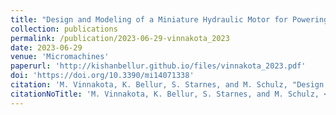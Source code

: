 ```yaml
---
title: "Design and Modeling of a Miniature Hydraulic Motor for Powering a Cutting Tool for Minimally Invasive Procedures"
collection: publications
permalink: /publication/2023-06-29-vinnakota_2023
date: 2023-06-29
venue: 'Micromachines'
paperurl: 'http://kishanbellur.github.io/files/vinnakota_2023.pdf'
doi: 'https://doi.org/10.3390/mi14071338'
citation: 'M. Vinnakota, K. Bellur, S. Starnes, and M. Schulz, "Design and Modeling of a Miniature Hydraulic Motor for Powering a Cutting Tool for Minimally Invasive Procedures", <i> Micromachines </I> , 14(4), 2023.'
citationNoTitle: 'M. Vinnakota, K. Bellur, S. Starnes, and M. Schulz, <i> Micromachines </i> , 14(4), 2023.'
---
```

